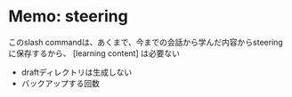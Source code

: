 # Memo: steering

このslash commandは、あくまで、今までの会話から学んだ内容からsteeringに保存するから、 [learning content] は必要ない

- draftディレクトリは生成しない
- バックアップする回数